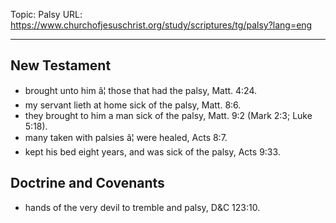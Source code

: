 Topic: Palsy
URL: https://www.churchofjesuschrist.org/study/scriptures/tg/palsy?lang=eng

---

## New Testament

- brought unto him â¦ those that had the palsy, Matt. 4:24.
- my servant lieth at home sick of the palsy, Matt. 8:6.
- they brought to him a man sick of the palsy, Matt. 9:2 (Mark 2:3; Luke 5:18).
- many taken with palsies â¦ were healed, Acts 8:7.
- kept his bed eight years, and was sick of the palsy, Acts 9:33.

## Doctrine and Covenants

- hands of the very devil to tremble and palsy, D&C 123:10.


